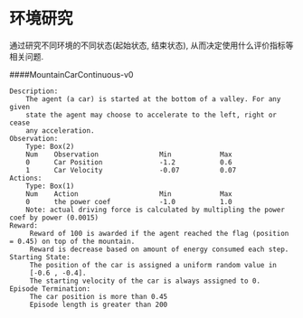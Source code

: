 # 环境研究

通过研究不同环境的不同状态(起始状态, 结束状态), 从而决定使用什么评价指标等相关问题.

####MountainCarContinuous-v0

    Description:
        The agent (a car) is started at the bottom of a valley. For any given
        state the agent may choose to accelerate to the left, right or cease
        any acceleration.
    Observation:
        Type: Box(2)
        Num    Observation               Min            Max
        0      Car Position              -1.2           0.6
        1      Car Velocity              -0.07          0.07
    Actions:
        Type: Box(1)
        Num    Action                    Min            Max
        0      the power coef            -1.0           1.0
        Note: actual driving force is calculated by multipling the power coef by power (0.0015)
    Reward:
         Reward of 100 is awarded if the agent reached the flag (position = 0.45) on top of the mountain.
         Reward is decrease based on amount of energy consumed each step.
    Starting State:
         The position of the car is assigned a uniform random value in
         [-0.6 , -0.4].
         The starting velocity of the car is always assigned to 0.
    Episode Termination:
         The car position is more than 0.45
         Episode length is greater than 200

    